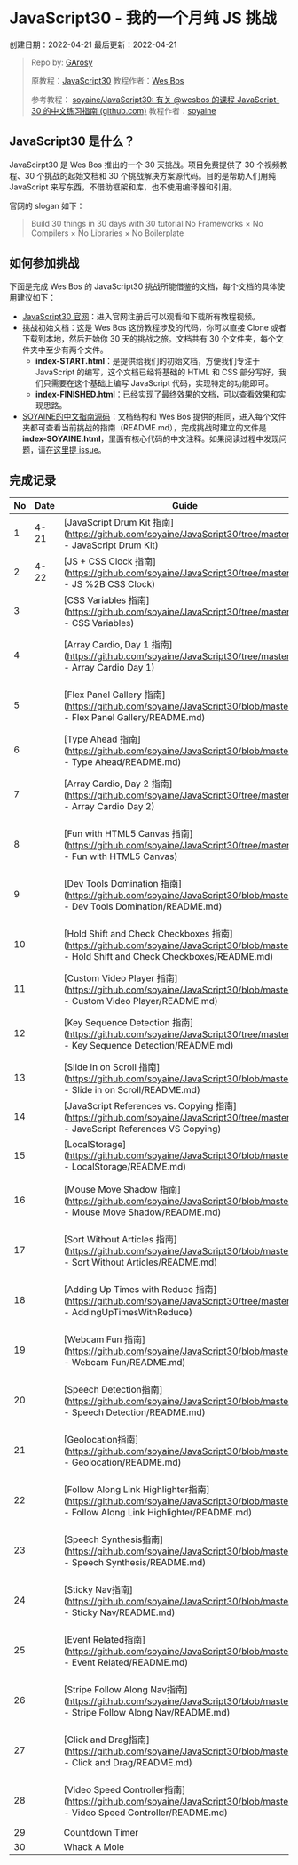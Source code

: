 # JavaScript30 - 我的一个月纯 JS 挑战

创建日期：2022-04-21
最后更新：2022-04-21

> Repo by: [GArosy](https://github.com/garosy)
>
> 原教程：[JavaScript30](https://javascript30.com/) 教程作者：[Wes Bos](https://github.com/wesbos)
>
> 参考教程： [soyaine/JavaScript30: 有关 @wesbos 的课程 JavaScript-30 的中文练习指南 (github.com)](https://github.com/soyaine/JavaScript30) 教程作者：[soyaine](https://github.com/soyaine)

## JavaScript30 是什么？

JavaScirpt30 是 Wes Bos 推出的一个 30 天挑战。项目免费提供了 30 个视频教程、30 个挑战的起始文档和 30 个挑战解决方案源代码。目的是帮助人们用纯 JavaScript 来写东西，不借助框架和库，也不使用编译器和引用。

官网的 slogan 如下：

> Build 30 things in 30 days with 30 tutorial No Frameworks × No Compilers × No Libraries × No Boilerplate

## 如何参加挑战

下面是完成 Wes Bos 的 JavaScript30 挑战所能借鉴的文档，每个文档的具体使用建议如下：

- [JavaScript30 官网](https://javascript30.com/)：进入官网注册后可以观看和下载所有教程视频。
- 挑战初始文档：这是 Wes Bos 这份教程涉及的代码，你可以直接 Clone 或者下载到本地，然后开始你 30 天的挑战之旅。文档共有 30 个文件夹，每个文件夹中至少有两个文件。
  - **index-START.html**：是提供给我们的初始文档，方便我们专注于 JavaScript 的编写，这个文档已经将基础的 HTML 和 CSS 部分写好，我们只需要在这个基础上编写 JavaScript 代码，实现特定的功能即可。
  - **index-FINISHED.html**：已经实现了最终效果的文档，可以查看效果和实现思路。
- [SOYAINE的中文指南源码](https://github.com/soyaine/JavaScript30)：文档结构和 Wes Bos 提供的相同，进入每个文件夹都可查看当前挑战的指南（README.md），完成挑战时建立的文件是 **index-SOYAINE.html**，里面有核心代码的中文注释。如果阅读过程中发现问题，请[在这里提 issue](https://github.com/soyaine/JavaScript30/issues)。

## 完成记录

| No   | Date | Guide                                                        | Demo                                                         |
| ---- | ---- | ------------------------------------------------------------ | ------------------------------------------------------------ |
| 1    | 4-21 | [JavaScript Drum Kit 指南](https://github.com/soyaine/JavaScript30/tree/master/01 - JavaScript Drum Kit) | [纯 JS 模拟敲鼓效果](http://garosy.top/JavaScript30/01 - JavaScript Drum Kit/index-START.html) |
| 2    | 4-22 | [JS + CSS Clock 指南](https://github.com/soyaine/JavaScript30/tree/master/02 - JS %2B CSS Clock) | [纯 JavaScript+CSS 时钟效果](http://garosy.top/JavaScript30/02%20-%20JS%20+%20CSS%20Clock/index-GSY.html) |
| 3    |      | [CSS Variables 指南](https://github.com/soyaine/JavaScript30/tree/master/03 - CSS Variables) | [用 CSS 变量实现拖动控制参数效果](http://soyaine.github.io/JavaScript30/03 - CSS Variables/index-SOYAINE.html) |
| 4    |      | [Array Cardio, Day 1 指南](https://github.com/soyaine/JavaScript30/tree/master/04 - Array Cardio Day 1) | [数组基本操作方法示例一](http://soyaine.github.io/JavaScript30/04 - Array Cardio Day 1/index-SOYAINE.html) |
| 5    |      | [Flex Panel Gallery 指南](https://github.com/soyaine/JavaScript30/blob/master/05 - Flex Panel Gallery/README.md) | [可伸缩的图片墙在线效果](https://soyaine.github.io/JavaScript30/05 - Flex Panel Gallery/index-SOYAINE2.html) |
| 6    |      | [Type Ahead 指南](https://github.com/soyaine/JavaScript30/blob/master/06 - Type Ahead/README.md) | [根据关键词快速匹配诗句在线效果](https://soyaine.github.io/JavaScript30/06 - Type Ahead/index-SOYAINE.html) |
| 7    |      | [Array Cardio, Day 2 指南](https://github.com/soyaine/JavaScript30/tree/master/07 - Array Cardio Day 2) | [数组基本操作方法示例二](http://soyaine.github.io/JavaScript30/07 - Array Cardio Day 2/index-SOYAINE.html) |
| 8    |      | [Fun with HTML5 Canvas 指南](https://github.com/soyaine/JavaScript30/tree/master/08 - Fun with HTML5 Canvas) | [彩虹画笔绘画板在线效果](https://soyaine.github.io/JavaScript30/08 - Fun with HTML5 Canvas/index-SOYAINE.html) |
| 9    |      | [Dev Tools Domination 指南](https://github.com/soyaine/JavaScript30/blob/master/09 - Dev Tools Domination/README.md) | [Console 调试技巧在线示例](https://soyaine.github.io/JavaScript30/09 - Dev Tools Domination/index-SOYAINE.html) |
| 10   |      | [Hold Shift and Check Checkboxes 指南](https://github.com/soyaine/JavaScript30/blob/master/10 - Hold Shift and Check Checkboxes/README.md) | [Shift 批量选中在线效果](https://soyaine.github.io/JavaScript30/10 - Hold Shift and Check Checkboxes/index-SOYAINE.html) |
| 11   |      | [Custom Video Player 指南](https://github.com/soyaine/JavaScript30/blob/master/11 - Custom Video Player/README.md) | -                                                            |
| 12   |      | [Key Sequence Detection 指南](https://github.com/soyaine/JavaScript30/tree/master/12 - Key Sequence Detection/README.md) | [在线效果](https://soyaine.github.io/JavaScript30/12 - Key Sequence Detection/index-FINISHED.html) |
| 13   |      | [Slide in on Scroll 指南](https://github.com/soyaine/JavaScript30/blob/master/13 - Slide in on Scroll/README.md) | [图片随屏幕滚动而滑入滑出的在线效果](https://soyaine.github.io/JavaScript30/13 - Slide in on Scroll/index-SOYAINE.html) |
| 14   |      | [JavaScript References vs. Copying 指南](https://github.com/soyaine/JavaScript30/tree/master/14 - JavaScript References VS Copying) | -                                                            |
| 15   |      | [LocalStorage](https://github.com/soyaine/JavaScript30/blob/master/15 - LocalStorage/README.md) | [利用 localStorage 模拟在线菜单](https://soyaine.github.io/JavaScript30/15 - LocalStorage/index-SOYAINE.html) |
| 16   |      | [Mouse Move Shadow 指南](https://github.com/soyaine/JavaScript30/blob/master/16 - Mouse Move Shadow/README.md) | [文字阴影随鼠标移动在线效果](https://soyaine.github.io/JavaScript30/16 - Mouse Move Shadow/index-finished-es5.html) |
| 17   |      | [Sort Without Articles 指南](https://github.com/soyaine/JavaScript30/blob/master/17 - Sort Without Articles/README.md) | [去前缀排序在线效果](https://soyaine.github.io/JavaScript30/17 - Sort Without Articles/index-finished-Dashrun-es5.html) |
| 18   |      | [Adding Up Times with Reduce 指南](https://github.com/soyaine/JavaScript30/tree/master/18 - AddingUpTimesWithReduce) | [使用 Reduce 进行时间叠加效果](https://soyaine.github.io/JavaScript30/18 - AddingUpTimesWithReduce/index-finished-Dashrun-es6.html) |
| 19   |      | [Webcam Fun 指南](https://github.com/soyaine/JavaScript30/blob/master/19 - Webcam Fun/README.md) | [网络摄像头及图片处理在线效果](https://soyaine.github.io/JavaScript30/19 - Webcam Fun/index-finished-Dashrun.html) |
| 20   |      | [Speech Detection指南](https://github.com/soyaine/JavaScript30/blob/master/20 - Speech Detection/README.md) | [Speech Detection效果](https://soyaine.github.io/JavaScript30/20 - Speech Detection/index-finished-Dashrun.html) |
| 21   |      | [Geolocation指南](https://github.com/soyaine/JavaScript30/blob/master/21 - Geolocation/README.md) | [Geolocation效果](https://soyaine.github.io/JavaScript30/21 - Geolocation/index-finished-Dashrun.html) |
| 22   |      | [Follow Along Link Highlighter指南](https://github.com/soyaine/JavaScript30/blob/master/22 - Follow Along Link Highlighter/README.md) | [Follow Along Link Highlighter效果](https://soyaine.github.io/JavaScript30/22 - Follow Along Link Highlighter/index-finished-Dashrun.html) |
| 23   |      | [Speech Synthesis指南](https://github.com/soyaine/JavaScript30/blob/master/23 - Speech Synthesis/README.md) | [Speech Synthesis效果](https://soyaine.github.io/JavaScript30/23 - Speech Synthesis/index-finished-Dashrun.html) |
| 24   |      | [Sticky Nav指南](https://github.com/soyaine/JavaScript30/blob/master/24 - Sticky Nav/README.md) | [Sticky Nav效果](https://soyaine.github.io/JavaScript30/24 - Sticky Nav/index-finished-Dashrun.html) |
| 25   |      | [Event Related指南](https://github.com/soyaine/JavaScript30/blob/master/25 - Event Related/README.md) | [Event Related效果](https://soyaine.github.io/JavaScript30/25 - Event Related/index-finished-Dashrun.html) |
| 26   |      | [Stripe Follow Along Nav指南](https://github.com/soyaine/JavaScript30/blob/master/26 - Stripe Follow Along Nav/README.md) | [Strip Follow Along Nav效果](https://soyaine.github.io/JavaScript30/26 - Stripe Follow Along Nav/index-finished-Dashrun.html) |
| 27   |      | [Click and Drag指南](https://github.com/soyaine/JavaScript30/blob/master/27 - Click and Drag/README.md) | [Click and Drag效果](https://soyaine.github.io/JavaScript30/27 - Click and Drag/index-finished-Dashrun.html) |
| 28   |      | [Video Speed Controller指南](https://github.com/soyaine/JavaScript30/blob/master/28 - Video Speed Controller/README.md) | [Video Speed Controller效果](https://soyaine.github.io/JavaScript30/28 - Video Speed Controller/index-finished-Dashrun.html) |
| 29   |      | Countdown Timer                                              | -                                                            |
| 30   |      | Whack A Mole                                                 | -                                                            |